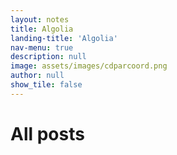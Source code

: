```yaml
---
layout: notes
title: Algolia
landing-title: 'Algolia'
nav-menu: true
description: null
image: assets/images/cdparcoord.png
author: null
show_tile: false
---
```


<h1>All posts</h1>

